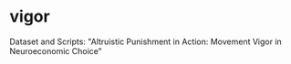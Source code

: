 # vigor
Dataset and Scripts: "Altruistic Punishment in Action: Movement Vigor in Neuroeconomic Choice"

